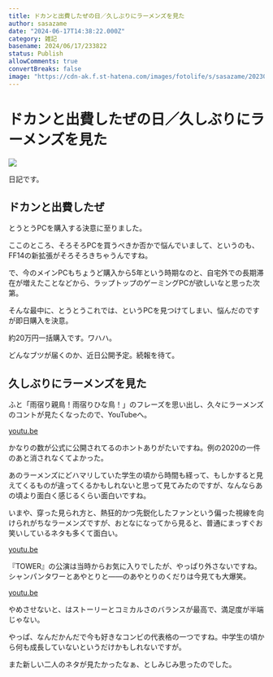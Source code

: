 ```yaml
---
title: ドカンと出費したぜの日／久しぶりにラーメンズを見た
author: sasazame
date: "2024-06-17T14:38:22.000Z"
category: 雑記
basename: 2024/06/17/233822
status: Publish
allowComments: true
convertBreaks: false
image: "https://cdn-ak.f.st-hatena.com/images/fotolife/s/sasazame/20230908/20230908202155.png"
---
```

# ドカンと出費したぜの日／久しぶりにラーメンズを見た

![](https://cdn-ak.f.st-hatena.com/images/fotolife/s/sasazame/20230908/20230908202155.png)

日記です。

<!-- Extended Body -->

## ドカンと出費したぜ

とうとうPCを購入する決意に至りました。

ここのところ、そろそろPCを買うべきか否かで悩んでいまして、というのも、FF14の新拡張がそろそろきちゃうんですね。

で、今のメインPCもちょうど購入から5年という時期なのと、自宅外での長期滞在が増えたことなどから、ラップトップのゲーミングPCが欲しいなと思った次第。

そんな最中に、とうとうこれでは、というPCを見つけてしまい、悩んだのですが即日購入を決意。

約20万円一括購入です。ワハハ。

どんなブツが届くのか、近日公開予定。続報を待て。

## 久しぶりにラーメンズを見た

ふと「雨宿り親鳥！雨宿りひな鳥！」のフレーズを思い出し、久々にラーメンズのコントが見たくなったので、YouTubeへ。

[youtu.be](https://youtu.be/enoUCj-WNCI?si=rG730aOxjo8abqO2)

かなりの数が公式に公開されてるのホントありがたいですね。例の2020の一件のあと消されなくてよかった。

あのラーメンズにどハマリしていた学生の頃から時間も経って、もしかすると見えてくるものが違ってくるかもしれないと思って見てみたのですが、なんならあの頃より面白く感じるくらい面白いですね。

いまや、穿った見られ方と、熱狂的かつ先鋭化したファンという偏った視線を向けられがちなラーメンズですが、おとなになってから見ると、普通にまっすぐお笑いしているネタも多くて面白い。

[youtu.be](https://youtu.be/5FejvFO1fM0?si=wqiQVg8akG4Qj_9Y)

『TOWER』の公演は当時からお気に入りでしたが、やっぱり外さないですね。シャンパンタワーとあやとりと――のあやとりのくだりは今見ても大爆笑。

[youtu.be](https://youtu.be/Vmx6tJYC8P4?si=6rj9fJfcKZ2SkyLF)

やめさせないと、はストーリーとコミカルさのバランスが最高で、満足度が半端じゃない。

やっぱ、なんだかんだで今も好きなコンビの代表格の一つですね。中学生の頃から何も成長していないというだけかもしれないですが。

また新しい二人のネタが見たかったなぁ、としみじみ思ったのでした。